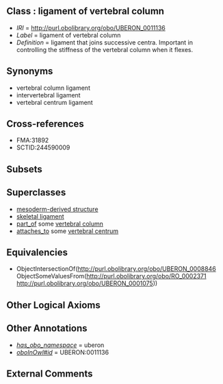 
## Class : ligament of vertebral column

 * *IRI* = http://purl.obolibrary.org/obo/UBERON_0011136
 * *Label* = ligament of vertebral column
 * *Definition* = ligament that joins successive centra. Important in controlling the stiffness of the vertebral column when it flexes.

## Synonyms

 * vertebral column ligament
 * intervertebral ligament
 * vertebral centrum ligament

## Cross-references

 * FMA:31892
 * SCTID:244590009

## Subsets


## Superclasses

 * [mesoderm-derived structure](../../UBERON/20/UBERON_0004120.md)
 * [skeletal ligament](../../UBERON/46/UBERON_0008846.md)
 * [part_of](../../BFO/50/BFO_0000050.md) some [vertebral column](../../UBERON/30/UBERON_0001130.md)
 * [attaches_to](../../RO/71/RO_0002371.md) some [vertebral centrum](../../UBERON/75/UBERON_0001075.md)

## Equivalencies

 * ObjectIntersectionOf(<http://purl.obolibrary.org/obo/UBERON_0008846> ObjectSomeValuesFrom(<http://purl.obolibrary.org/obo/RO_0002371> <http://purl.obolibrary.org/obo/UBERON_0001075>))

## Other Logical Axioms


## Other Annotations

 * *[has_obo_namespace](../../ce/oboInOwl#hasOBONamespace.md)* = uberon
 * *[oboInOwl#id](../../id/oboInOwl#id.md)* = UBERON:0011136

## External Comments

